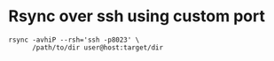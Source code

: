 # Rsync over ssh using custom port

    rsync -avhiP --rsh='ssh -p8023' \
          /path/to/dir user@host:target/dir
          